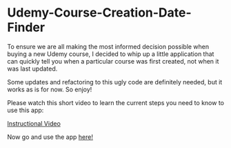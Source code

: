 # Udemy-Course-Creation-Date-Finder

To ensure we are all making the most informed decision possible when buying a new Udemy course, I decided to whip up a little application that
can quickly tell you when a particular course was first created, not when it was last updated.

Some updates and refactoring to this ugly code are definitely needed, but it works as is for now. So enjoy!

Please watch this short video to learn the current steps you need to know to use this app:

[Instructional Video](https://user-images.githubusercontent.com/46230902/132778610-3a895f0e-c062-4b6b-9637-aa29c6792baf.mp4)

Now go and use the app [here!](https://obscure-bayou-33734.herokuapp.com/)